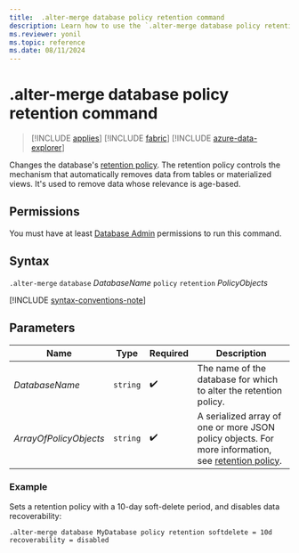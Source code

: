 ```yaml
---
title:  .alter-merge database policy retention command
description: Learn how to use the `.alter-merge database policy retention` command to change the database's retention policy.
ms.reviewer: yonil
ms.topic: reference
ms.date: 08/11/2024
---
```

# .alter-merge database policy retention command

> [!INCLUDE [applies](../includes/applies-to-version/applies.md)] [!INCLUDE [fabric](../includes/applies-to-version/fabric.md)] [!INCLUDE [azure-data-explorer](../includes/applies-to-version/azure-data-explorer.md)]

Changes the database's [retention policy](retention-policy.md). The retention policy controls the mechanism that automatically removes data from tables or materialized views. It's used to remove data whose relevance is age-based.

## Permissions

You must have at least [Database Admin](../access-control/role-based-access-control.md) permissions to run this command.

## Syntax

`.alter-merge` `database` *DatabaseName* `policy` `retention` *PolicyObjects*

[!INCLUDE [syntax-conventions-note](../includes/syntax-conventions-note.md)]

## Parameters

|Name|Type|Required|Description|
|--|--|--|--|
|*DatabaseName*| `string` | :heavy_check_mark:|The name of the database for which to alter the retention policy.|
|*ArrayOfPolicyObjects*| `string` | :heavy_check_mark:|A serialized array of one or more JSON policy objects. For more information, see [retention policy](retention-policy.md).|

### Example

Sets a retention policy with a 10-day soft-delete period, and disables data recoverability:

```kusto
.alter-merge database MyDatabase policy retention softdelete = 10d recoverability = disabled
```
